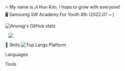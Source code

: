 ⭐ My name is Ji Hun Kim, I hope to grow with everyone!</br>
🖥️ Samsumg SW Academy For Youth 8th (2022.07 ~ )</br>


![Anurag's GitHub stats](https://github-readme-stats.vercel.app/api?username=GGE2&show_icons=true&theme=radical)
  
<a href="https://www.instagram.com/본인인스타아이디/">
    <img 
        src="http://img.shields.io/badge/EE4C2C?style=flat&logo=아이콘명(Instagram)&link=https://www.instagram.com/ge2.chef/"
        style="height : auto; margin-left : 10px; margin-right : 10px;"/>
</a>


💪 Skills
![Top Langs](https://github-readme-stats.vercel.app/api/top-langs/?username=GGE2&ayout=compact&theme=tokyonight)
Platform


Languages
   

Tools
      
